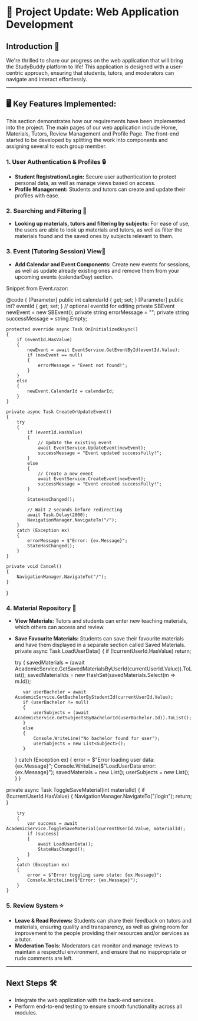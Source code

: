 # 🌟 Project Update: Web Application Development

## Introduction 🎉
We're thrilled to share our progress on the web application that will bring the StudyBuddy platform to life! This application is designed with a user-centric approach, ensuring that students, tutors, and moderators can navigate and interact effortlessly.

---

## 🖥️ Key Features Implemented:
This section demonstrates how our requirements have been implemented into the project. The main pages of our web application include Home, Materials, Tutors, Review Management and Profile Page.
The front-end started to be developed by splitting the work into components and assigning several to each group member.

### 1. **User Authentication & Profiles 🔒**
   - **Student Registration/Login:** Secure user authentication to protect personal data, as well as manage views based on access.  
   - **Profile Management:** Students and tutors can create and update their profiles with ease.

### 2. **Searching and Filtering 🤝**
   - **Looking up materials, tutors and filtering by subjects:** For ease of use, the users are able to look up materials and tutors, as well as filter the materials found and the saved ones by subjects relevant to them.

### 3. **Event (Tutoring Session) View📅**
   - **Add Calendar and Event Components:** Create new events for sessions, as well as update already existing ones and remove them from your upcoming events (calendarDay) section.

Snippet from Event.razor:

@code {
    [Parameter] public int calendarId { get; set; }
    [Parameter] public int? eventId { get; set; } // optional eventId for editing
    private SBEvent newEvent = new SBEvent();
    private string errorMessage = "";
    private string successMessage = string.Empty;

    protected override async Task OnInitializedAsync()
    {
        if (eventId.HasValue)
        {
            newEvent = await EventService.GetEventById(eventId.Value);
            if (newEvent == null)
            {
                errorMessage = "Event not found!";
            }
        }
        else
        {
            newEvent.CalendarId = calendarId;
        }
    }

    private async Task CreateOrUpdateEvent()
    {
        try
        {
            if (eventId.HasValue)
            {
                // Update the existing event
                await EventService.UpdateEvent(newEvent);
                successMessage = "Event updated successfully!";
            }
            else
            {
                // Create a new event
                await EventService.CreateEvent(newEvent);
                successMessage = "Event created successfully!";
            }

            StateHasChanged();

            // Wait 2 seconds before redirecting
            await Task.Delay(2000);
            NavigationManager.NavigateTo("/");
        }
        catch (Exception ex)
        {
            errorMessage = $"Error: {ex.Message}";
            StateHasChanged();
        }
    }

    private void Cancel()
    {
        NavigationManager.NavigateTo("/");
    }
}

### 4. **Material Repository 📂**
   - **View Materials:** Tutors and students can enter new teaching materials, which others can access and review.
   - **Save Favourite Materials:** Students can save their favourite materials and have them displayed in a separate section called Saved Materials.
         private async Task LoadUserData()
    {
        if (!currentUserId.HasValue) return;

        try
        {
            savedMaterials = (await AcademicService.GetSavedMaterialsByUserId(currentUserId.Value)).ToList();
            savedMaterialIds = new HashSet<int>(savedMaterials.Select(m => m.Id));

            var userBachelor = await AcademicService.GetBachelorByStudentId(currentUserId.Value);
            if (userBachelor != null)
            {
                userSubjects = (await AcademicService.GetSubjectsByBachelorId(userBachelor.Id)).ToList();
            }
            else
            {
                Console.WriteLine("No bachelor found for user");
                userSubjects = new List<Subject>();
            }
        }
        catch (Exception ex)
        {
            error = $"Error loading user data: {ex.Message}";
            Console.WriteLine($"LoadUserData error: {ex.Message}");
            savedMaterials = new List<TeachingMaterial>();
            userSubjects = new List<Subject>();
        }
    }

   private async Task ToggleSaveMaterial(int materialId)
    {
        if (!currentUserId.HasValue)
        {
            NavigationManager.NavigateTo("/login");
            return;
        }

        try
        {
            var success = await AcademicService.ToggleSaveMaterial(currentUserId.Value, materialId);
            if (success)
            {
                await LoadUserData();
                StateHasChanged();
            }
        }
        catch (Exception ex)
        {
            error = $"Error toggling save state: {ex.Message}";
            Console.WriteLine($"Error: {ex.Message}");
        }
    }

### 5. **Review System ⭐**
   - **Leave & Read Reviews:** Students can share their feedback on tutors and materials, ensuring quality and transparency, as well as giving room for improvement to the people providing their resources and/or services as a tutor.  
   - **Moderation Tools:** Moderators can monitor and manage reviews to maintain a respectful environment, and ensure that no inappropriate or rude comments are left.


---

## Next Steps 🛠️
- Integrate the web application with the back-end services.  
- Perform end-to-end testing to ensure smooth functionality across all modules. 
